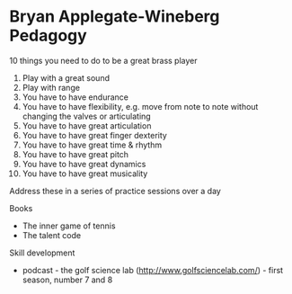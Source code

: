 # Bryan Applegate-Wineberg Pedagogy

10 things you need to do to be a great brass player

1. Play with a great sound
2. Play with range
3. You have to have endurance
4. You have to have flexibility, e.g. move from note to note without changing the valves or articulating
5. You have to have great articulation
6. You have to have great finger dexterity
7. You have to have great time &  rhythm
8. You have to have great pitch
9. You have to have great dynamics
10. You have to have great musicality

Address these in a series of practice sessions over a day

Books

* The inner game of tennis
* The talent code

Skill development

* podcast - the golf science lab (http://www.golfsciencelab.com/) - first season, number 7 and 8

